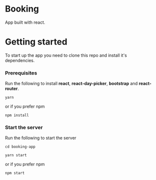 # Booking
App built with react.

# Getting started
To start up the app you need to clone this repo and install it's dependencies.

### Prerequisites

Run the following to install **react**, **react-day-picker**, **bootstrap** and **react-router**.

```
yarn
```

or if you prefer npm

```
npm install
```

### Start the server
Run the following to start the server

```
cd booking-app
```

```
yarn start
```

or if you prefer npm

```
npm start
```